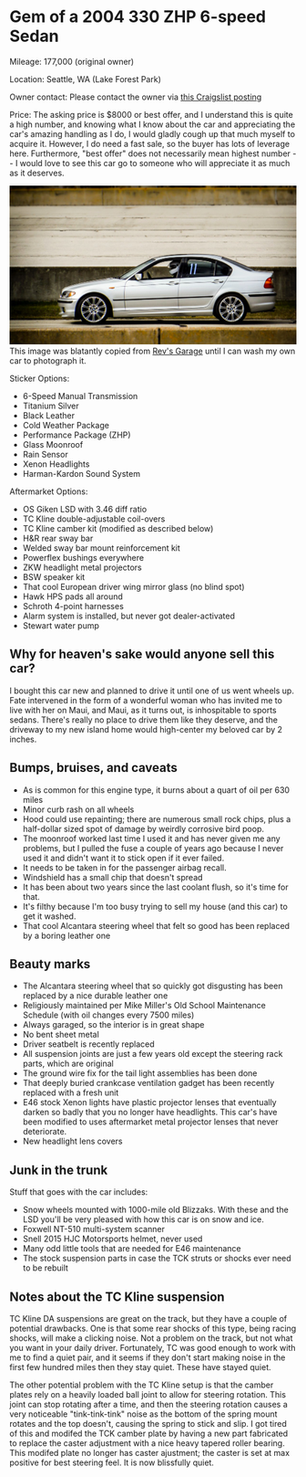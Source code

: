 # Gem of a 2004 330 ZHP 6-speed Sedan

Mileage: 177,000 (original owner)

Location: Seattle, WA (Lake Forest Park)

Owner contact:
Please contact the owner via [this Craigslist posting](https://seattle.craigslist.org/see/cto/d/seattle-2004-bmw-330-zhp/7235581986.html)

Price: The asking price is $8000 or best offer, and I understand this is quite a high number, and knowing what I know about the car and appreciating the car's amazing handling as I do, I would gladly cough up that much myself to acquire it. However, I do need a fast sale, so the buyer has lots of leverage here. Furthermore, "best offer" does not necessarily mean highest number -- I would love to see this car go to someone who will appreciate it as much as it deserves.

![Just like my car](zhp-pic.jpg)
This image was blatantly copied from [Rev's Garage](https://revsgarage.wordpress.com/2018/05/16/average-joe-car-review-e46-330i-zhp/) until I can wash my own car to photograph it.

Sticker Options:
* 6-Speed Manual Transmission
* Titanium Silver
* Black Leather
* Cold Weather Package
* Performance Package (ZHP)
* Glass Moonroof
* Rain Sensor
* Xenon Headlights
* Harman-Kardon Sound System

Aftermarket Options:
* OS Giken LSD with 3.46 diff ratio
* TC Kline double-adjustable coil-overs
* TC Kline camber kit (modified as described below)
* H&R rear sway bar
* Welded sway bar mount reinforcement kit
* Powerflex bushings everywhere
* ZKW headlight metal projectors
* BSW speaker kit
* That cool European driver wing mirror glass (no blind spot)
* Hawk HPS pads all around
* Schroth 4-point harnesses
* Alarm system is installed, but never got dealer-activated
* Stewart water pump

## Why for heaven's sake would anyone sell this car?

I bought this car new and planned to drive it until one of us went wheels up. Fate intervened in the form of a wonderful woman who has invited me to live with her on Maui, and Maui, as it turns out, is inhospitable to sports sedans. There's really no place to drive them like they deserve, and the driveway to my new island home would high-center my beloved car by 2 inches.

## Bumps, bruises, and caveats
* As is common for this engine type, it burns about a quart of oil per 630 miles
* Minor curb rash on all wheels
* Hood could use repainting; there are numerous small rock chips, plus a half-dollar sized spot of damage by weirdly corrosive bird poop.
* The moonroof worked last time I used it and has never given me any problems, but I pulled the fuse a couple of years ago because I never used it and didn't want it to stick open if it ever failed.
* It needs to be taken in for the passenger airbag recall.
* Windshield has a small chip that doesn't spread
* It has been about two years since the last coolant flush, so it's time for that.
* It's filthy because I'm too busy trying to sell my house (and this car) to get it washed.
* That cool Alcantara steering wheel that felt so good has been replaced by a boring leather one

## Beauty marks
* The Alcantara steering wheel that so quickly got disgusting has been replaced by a nice durable leather one
* Religiously maintained per Mike Miller's Old School Maintenance Schedule (with oil changes every 7500 miles)
* Always garaged, so the interior is in great shape
* No bent sheet metal
* Driver seatbelt is recently replaced
* All suspension joints are just a few years old except the steering rack parts, which are original
* The ground wire fix for the tail light assemblies has been done
* That deeply buried crankcase ventilation gadget has been recently replaced with a fresh unit
* E46 stock Xenon lights have plastic projector lenses that eventually darken so badly that you no longer have headlights. This car's have been modified to uses aftermarket metal projector lenses that never deteriorate.
* New headlight lens covers

## Junk in the trunk
Stuff that goes with the car includes:
* Snow wheels mounted with 1000-mile old Blizzaks. With these and the LSD you'll be very pleased with how this car is on snow and ice.
* Foxwell NT-510 multi-system scanner
* Snell 2015 HJC Motorsports helmet, never used
* Many odd little tools that are needed for E46 maintenance
* The stock suspension parts in case the TCK struts or shocks ever need to be rebuilt

## Notes about the TC Kline suspension
TC Kline DA suspensions are great on the track, but they have a couple of potential drawbacks. One is that some rear shocks of this type, being racing shocks, will make a clicking noise. Not a problem on the track, but not what you want in your daily driver. Fortunately, TC was good enough to work with me to find a quiet pair, and it seems if they don't start making noise in the first few hundred miles then they stay quiet. These have stayed quiet.

The other potential problem with the TC Kline setup is that the camber plates rely on a heavily loaded ball joint to allow for steering rotation. This joint can stop rotating after a time, and then the steering rotation causes a very noticeable "tink-tink-tink" noise as the bottom of the spring mount rotates and the top doesn't, causing the spring to stick and slip. I got tired of this and modifed the TCK camber plate by having a new part fabricated to replace the caster adjustment with a nice heavy tapered roller bearing. This modifed plate no longer has caster ajustment; the caster is set at max positive for best steering feel. It is now blissfully quiet.